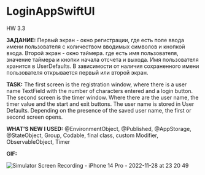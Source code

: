 # LoginAppSwiftUI
HW 3.3

**ЗАДАНИЕ:** Первый экран - окно регистрации, где есть поле ввода имени пользователя с количеством вводимых символов и кнопкой входа. 
Второй экран - окно таймера. где есть имя пользователя, значение таймера и кнопки начала отсчета и выхода. Имя пользователя хранится в UserDefaults.
В зависимости от наличия сохраненного имени пользователя открывается первый или второй экран.

**TASK:** The first screen is the registration window, where there is a user name TextField with the number of characters entered and a login button. 
The second screen is the timer window. Where there are the user name, the timer value and the start and exit buttons. The user name is stored in User Defaults.
Depending on the presence of the saved user name, the first or second screen opens.

**WHAT'S NEW I USED:** @EnvironmentObject, @Published, @AppStorage, @StateObject, Group, Codable, final class, custom Modifier, 
ObservableObject, Timer

**GIF:**

![Simulator Screen Recording - iPhone 14 Pro - 2022-11-28 at 23 20 49](https://user-images.githubusercontent.com/97275239/204328511-132ebfa2-1a90-4883-843f-211307d7118d.gif)
